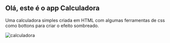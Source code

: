 ## Olá, este é o app Calculadora

Uma calculadora simples criada em HTML com algumas ferramentas de css como bottons para criar o efeito sombreado.

![calculadora](https://github.com/devjeanmichel/Calculadora/assets/100040429/ce3e26ba-8058-4bda-aa2a-2ed0c8174c1a)
